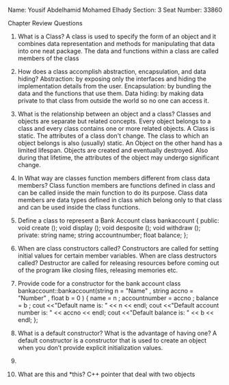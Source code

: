 Name: Yousif Abdelhamid Mohamed Elhady
Section: 3
Seat Number: 33860

Chapter Review Questions

1.	What is a Class?
A class is used to specify the form of an object and it combines data representation and methods for manipulating that data into one neat package. The data and functions within a class are called members of the class

2.	How does a class accomplish abstraction, encapsulation, and data hiding?
Abstraction: by exposing only the interfaces and hiding the implementation details from the user.
Encapsulation: by bundling the data and the functions that use them.
Data hiding: by making data private to that class from outside the world so no one can access it.

3.	What is the relationship between an object and a class?
Classes and objects are separate but related concepts. Every object belongs to a class and every class contains one or more related objects.
A Class is static. The attributes of a class don't change. The class to which an object belongs is also (usually) static.
An Object on the other hand has a limited lifespan. Objects are created and eventually destroyed. Also during that lifetime, the attributes of the object may undergo significant change.

4.	In What way are classes function members different from class data members?
Class function members are functions defined in class and can be called inside the main function to do its purpose.
Class data members are data types defined in class which belong only to that class and can be used inside the class functions.

5.	Define a class to represent a Bank Account
class bankaccount
{
public:
	void create ();
	void display ();
	void desposite ();
	void withdraw ();
private:
	string name;
	string accountnumber;
	float balance;
};

6.	When are class constructors called?
Constructors are called for setting initial values for certain member variables.
When are class destructors called?
Destructor are called for releasing resources before coming out of the program like closing files, releasing memories etc.

7.	Provide code for a constructor for the bank account class
bankaccount::bankaccount(string n = "Name" , string accno = "Number" , float b = 0 )
{
	name = n ;
	accountnumber = accno ;
	balance = b ;
	cout <<"Default name is: " << n << endl;
	cout <<"Default account number is: " << accno << endl;
	cout <<"Default balance is: " << b << endl;
};


8.	What is a default constructor? What is the advantage of having one?
A default constructor is a constructor that is used to create an object when you don’t provide explicit initialization values.

9.	 

10.	 What are this and *this?
C++ pointer that deal with two objects
